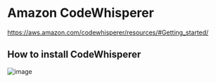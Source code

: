 # Amazon CodeWhisperer

https://aws.amazon.com/codewhisperer/resources/#Getting_started/

## How to install CodeWhisperer

![image](https://github.com/luiscoco/Amazon_CodeWhisperer/assets/32194879/61d177df-c42f-435f-9220-b7b53b5782f8)


